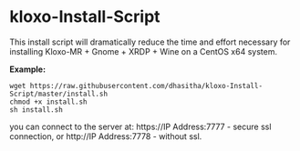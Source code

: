 # kloxo-Install-Script
This install script will dramatically reduce the time and effort necessary for installing Kloxo-MR + Gnome + XRDP + Wine on a CentOS x64 system. 

**Example:**
```
wget https://raw.githubusercontent.com/dhasitha/kloxo-Install-Script/master/install.sh
chmod +x install.sh
sh install.sh
```

you can connect to the server at:
https://IP Address:7777 - secure ssl connection, or 
http://IP Address:7778 - without ssl. 
